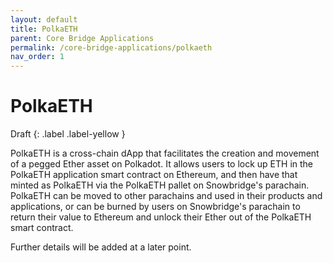 ```yaml
---
layout: default
title: PolkaETH
parent: Core Bridge Applications
permalink: /core-bridge-applications/polkaeth
nav_order: 1
---
```

# PolkaETH

Draft
{: .label .label-yellow }

PolkaETH is a cross-chain dApp that facilitates the creation and movement of a pegged Ether asset on Polkadot. It allows users to lock up ETH in the PolkaETH application smart contract on Ethereum, and then have that minted as PolkaETH via the PolkaETH pallet on Snowbridge's parachain. PolkaETH can be moved to other parachains and used in their products and applications, or can be burned by users on Snowbridge's parachain to return their value to Ethereum and unlock their Ether out of the PolkaETH smart contract.

Further details will be added at a later point.
